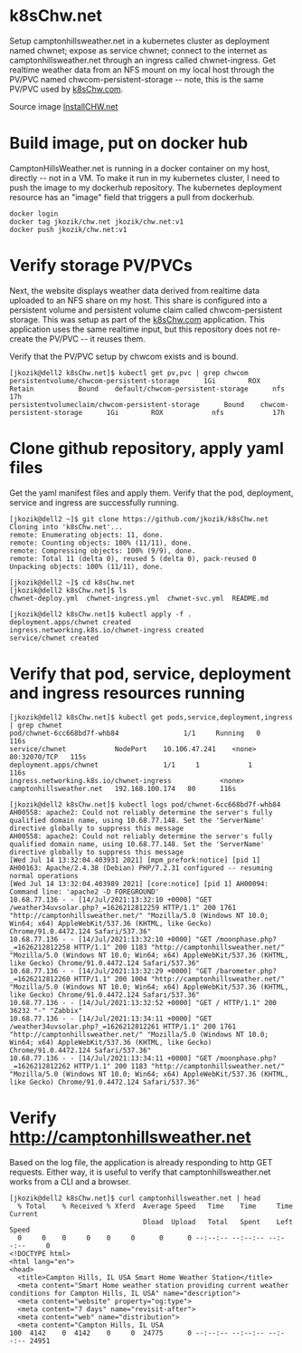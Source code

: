 # k8sChw.net
Setup camptonhillsweather.net in a kubernetes cluster as deployment named chwnet; expose as service chwnet; connect to the internet as camptonhillsweather.net through an ingress called chwnet-ingress. Get realtime weather data from an NFS mount on my local host through the PV/PVC named chwcom-persistent-storage -- note, this is the same PV/PVC used by [k8sChw.com](https://github.com/jkozik/k8sChw.com). 

Source image [InstallCHW.net](https://github.com/jkozik/InstallCHW.net)

# Build image, put on docker hub
CamptonHillsWeather.net is running in a docker container on my host, directly -- not in a VM.  To make it run in my kubernetes cluster, I need to push the image to my dockerhub repository.  The kubernetes deployment resource has an "image" field that triggers a pull from dockerhub.
```
docker login
docker tag jkozik/chw.net jkozik/chw.net:v1
docker push jkozik/chw.net:v1
```
# Verify storage PV/PVCs
Next, the website displays weather data derived from realtime data uploaded to an NFS share on my host.  This share is configured into a persistent volume and persistent volume claim called chwcom-persistent storage.  This was setup as part of the [k8sChw.com](https://github.com/jkozik/k8sChw.com) application.  This application uses the same realtime input, but this repository does not re-create the PV/PVC -- it reuses them.  

Verify that the PV/PVC setup by chwcom exists and is bound.

```
[jkozik@dell2 k8sChw.net]$ kubectl get pv,pvc | grep chwcom
persistentvolume/chwcom-persistent-storage      1Gi        ROX            Retain           Bound    default/chwcom-persistent-storage      nfs                     17h
persistentvolumeclaim/chwcom-persistent-storage      Bound    chwcom-persistent-storage      1Gi        ROX            nfs            17h
```
# Clone github repository, apply yaml files

Get the yaml manifest files and apply them.  Verify that the pod, deployment, service and ingress are successfully running.
```
[jkozik@dell2 ~]$ git clone https://github.com/jkozik/k8sChw.net
Cloning into 'k8sChw.net'...
remote: Enumerating objects: 11, done.
remote: Counting objects: 100% (11/11), done.
remote: Compressing objects: 100% (9/9), done.
remote: Total 11 (delta 0), reused 5 (delta 0), pack-reused 0
Unpacking objects: 100% (11/11), done.

[jkozik@dell2 ~]$ cd k8sChw.net
[jkozik@dell2 k8sChw.net]$ ls
chwnet-deploy.yml  chwnet-ingress.yml  chwnet-svc.yml  README.md

[jkozik@dell2 k8sChw.net]$ kubectl apply -f .
deployment.apps/chwnet created
ingress.networking.k8s.io/chwnet-ingress created
service/chwnet created
```
# Verify that pod, service, deployment and ingress resources running
```
[jkozik@dell2 k8sChw.net]$ kubectl get pods,service,deployment,ingress | grep chwnet
pod/chwnet-6cc668bd7f-whb84                1/1     Running   0          116s
service/chwnet            NodePort    10.106.47.241    <none>        80:32070/TCP   115s
deployment.apps/chwnet                1/1     1            1           116s
ingress.networking.k8s.io/chwnet-ingress            <none>   camptonhillsweather.net   192.168.100.174   80      116s

[jkozik@dell2 k8sChw.net]$ kubectl logs pod/chwnet-6cc668bd7f-whb84
AH00558: apache2: Could not reliably determine the server's fully qualified domain name, using 10.68.77.148. Set the 'ServerName' directive globally to suppress this message
AH00558: apache2: Could not reliably determine the server's fully qualified domain name, using 10.68.77.148. Set the 'ServerName' directive globally to suppress this message
[Wed Jul 14 13:32:04.403931 2021] [mpm_prefork:notice] [pid 1] AH00163: Apache/2.4.38 (Debian) PHP/7.2.31 configured -- resuming normal operations
[Wed Jul 14 13:32:04.403989 2021] [core:notice] [pid 1] AH00094: Command line: 'apache2 -D FOREGROUND'
10.68.77.136 - - [14/Jul/2021:13:32:10 +0000] "GET /weather34uvsolar.php?_=1626212812259 HTTP/1.1" 200 1761 "http://camptonhillsweather.net/" "Mozilla/5.0 (Windows NT 10.0; Win64; x64) AppleWebKit/537.36 (KHTML, like Gecko) Chrome/91.0.4472.124 Safari/537.36"
10.68.77.136 - - [14/Jul/2021:13:32:10 +0000] "GET /moonphase.php?_=1626212812258 HTTP/1.1" 200 1183 "http://camptonhillsweather.net/" "Mozilla/5.0 (Windows NT 10.0; Win64; x64) AppleWebKit/537.36 (KHTML, like Gecko) Chrome/91.0.4472.124 Safari/537.36"
10.68.77.136 - - [14/Jul/2021:13:32:29 +0000] "GET /barometer.php?_=1626212812260 HTTP/1.1" 200 1004 "http://camptonhillsweather.net/" "Mozilla/5.0 (Windows NT 10.0; Win64; x64) AppleWebKit/537.36 (KHTML, like Gecko) Chrome/91.0.4472.124 Safari/537.36"
10.68.77.136 - - [14/Jul/2021:13:32:52 +0000] "GET / HTTP/1.1" 200 36232 "-" "Zabbix"
10.68.77.136 - - [14/Jul/2021:13:34:11 +0000] "GET /weather34uvsolar.php?_=1626212812261 HTTP/1.1" 200 1761 "http://camptonhillsweather.net/" "Mozilla/5.0 (Windows NT 10.0; Win64; x64) AppleWebKit/537.36 (KHTML, like Gecko) Chrome/91.0.4472.124 Safari/537.36"
10.68.77.136 - - [14/Jul/2021:13:34:11 +0000] "GET /moonphase.php?_=1626212812262 HTTP/1.1" 200 1183 "http://camptonhillsweather.net/" "Mozilla/5.0 (Windows NT 10.0; Win64; x64) AppleWebKit/537.36 (KHTML, like Gecko) Chrome/91.0.4472.124 Safari/537.36"
```
# Verify http://camptonhillsweather.net
Based on the log file, the application is already responding to http GET requests.  Either way, it is useful to verify that camptonhillsweather.net works from a CLI and a browser.
```
[jkozik@dell2 k8sChw.net]$ curl camptonhillsweather.net | head
  % Total    % Received % Xferd  Average Speed   Time    Time     Time  Current
                                 Dload  Upload   Total   Spent    Left  Speed
  0     0    0     0    0     0      0      0 --:--:-- --:--:-- --:--:--     0
<!DOCTYPE html>
<html lang="en">
<head>
  <title>Campton Hills, IL USA Smart Home Weather Station</title>
  <meta content="Smart Home weather station providing current weather conditions for Campton Hills, IL USA" name="description">
  <meta content="website" property="og:type">
  <meta content="7 days" name="revisit-after">
  <meta content="web" name="distribution">
  <meta content="Campton Hills, IL USA
100  4142    0  4142    0     0  24775      0 --:--:-- --:--:-- --:--:-- 24951
```


